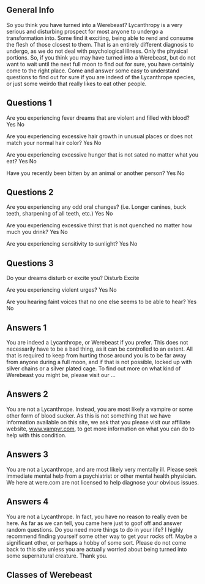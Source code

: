 ## General Info

So you think you have turned into a Werebeast? Lycanthropy is a very serious and disturbing prospect for most anyone to undergo a transformation into. Some find it exciting, being able to rend and consume the flesh of those closest to them. That is an entirely different diagnosis to undergo, as we do not deal with psychological illness. Only the physical portions. So, if you think you may have turned into a Werebeast, but do not want to wait until the next full moon to find out for sure, you have certainly come to the right place. Come and answer some easy to understand questions to find out for sure if you are indeed of the Lycanthrope species, or just some weirdo that really likes to eat other people.

## Questions 1
Are you experiencing fever dreams that are violent and filled with blood?
Yes
No

Are you experiencing excessive hair growth in unusual places or does not match your normal hair color?
Yes
No

Are you experiencing excessive hunger that is not sated no matter what you eat?
Yes
No

Have you recently been bitten by an animal or another person?
Yes
No

## Questions 2

Are you experiencing any odd oral changes? (i.e. Longer canines, buck teeth, sharpening of all teeth, etc.)
Yes
No

Are you experiencing excessive thirst that is not quenched no matter how much you drink?
Yes
No

Are you experiencing sensitivity to sunlight?
Yes
No

## Questions 3

Do your dreams disturb or excite you?
Disturb
Excite

Are you experiencing violent urges?
Yes
No

Are you hearing faint voices that no one else seems to be able to hear?
Yes
No

## Answers 1

You are indeed a Lycanthrope, or Werebeast if you prefer. This does not necessarily have to be a bad thing, as it can be controlled to an extent. All that is required to keep from hurting those around you is to be far away from anyone during a full moon, and if that is not possible, locked up with silver chains or a silver plated cage. To find out more on what kind of Werebeast you might be, please visit our ...

## Answers 2

You are not a Lycanthrope. Instead, you are most likely a vampire or some other form of blood sucker. As this is not something that we have information available on this site, we ask that you please visit our affiliate website, www.vampyr.com, to get more information on what you can do to help with this condition.

## Answers 3

You are not a Lycanthrope, and are most likely very mentally ill. Please seek immediate mental help from a psychiatrist or other mental health physician. We here at were.com are not licensed to help diagnose your obvious issues.

## Answers 4

You are not a Lycanthrope. In fact, you have no reason to really even be here. As far as we can tell, you came here just to goof off and answer random questions. Do you need more things to do in your life? I highly recommend finding yourself some other way to get your rocks off. Maybe a significant other, or perhaps a hobby of some sort. Please do not come back to this site unless you are actually worried about being turned into some supernatural creature. Thank you.

## Classes of Werebeast
